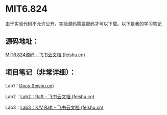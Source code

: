 # MIT6.824

由于实验代码不允许公开，实验源码需要密码才可以下载。以下是我的学习笔记

## 源码地址：

[⁢⁡⁣‌‍‬⁡⁡⁣‌⁤‌‍‌⁣‍⁣⁢⁣⁣‍‍‍⁢⁢⁡⁢﻿‍⁣‍‍⁡⁢‬MIT6.824源码 - 飞书云文档 (feishu.cn)](https://mjvmcdxuxx.feishu.cn/docx/BH59dtbp7oiVYSxE1URcdOY6n8d)

## 项目笔记（非常详细）：

Lab1：[Docs (feishu.cn)](https://mjvmcdxuxx.feishu.cn/docx/FDved0JzaogVKHx0E8dcWguDnYf)

Lab2：[Lab2：Raft - 飞书云文档 (feishu.cn)](https://mjvmcdxuxx.feishu.cn/docx/UhsJdw9dBoCTYXxENPkcaznlnrh)

Lab3：[‌⁤﻿⁤⁢⁢⁤⁣‌‍﻿‌﻿‬‬⁤‌⁣‍⁤⁤⁢‌⁡⁣⁡⁣‬⁡⁢⁢‌﻿⁡⁤‌⁣‬‍⁡⁢⁣﻿Lab3：K/V Raft - 飞书云文档 (feishu.cn)](https://mjvmcdxuxx.feishu.cn/docx/OXeDdu96do5tedxUWR6c15pQnQc)

